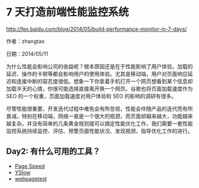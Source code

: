 # 7 天打造前端性能监控系统

http://fex.baidu.com/blog/2014/05/build-performance-monitor-in-7-days/

作者：zhangtao

日期：2014/05/11

为什么性能会影响公司的收益呢？根本原因还是在于性能影响了用户体验。加载的延迟、操作的卡顿等都会影响用户的使用体验。尤其是移动端，用户对页面响应延迟和连接中断的容忍度很低。想象一下你拿着手机打开一个网页想看到某个信息却加载半天的心情，你很可能选择直接离开换一个网页。谷歌也将页面加载速度作为 SEO 的一个权重，页面加载速度对用户体验和 SEO 的影响的调研有很多。

尽管性能很重要，开发迭代过程中难免会有所忽视，性能会伴随产品的迭代而有所衰减。特别在移动端，网络一直是一个很大的瓶颈，而页面却越来越大，功能越来越复杂。并没有简单的几条黄金规则就可以搞定性能优化工作，我们需要一套性能监控系统持续监控、评估、预警页面性能状况、发现瓶颈，指导优化工作的进行。

## Day2: 有什么可用的工具？

* [Page Speed](https://developers.google.com/speed/pagespeed/insights/)
* [YSlow](http://yslow.org/)
* [webpagetest](https://github.com/WPO-Foundation/webpagetest)